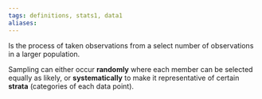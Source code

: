 ```yaml
---
tags: definitions, stats1, data1
aliases: 
---
```

Is the process of taken observations from a select number of observations in a larger population.

Sampling can either occur **randomly** where each member can be selected equally as likely, or **systematically** to make it representative of certain **strata** (categories of each data point). 
